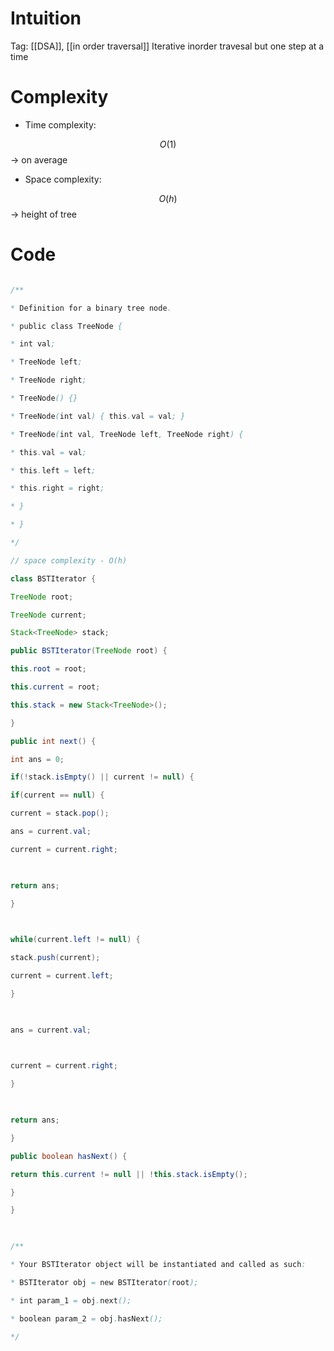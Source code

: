 # Intuition

<!-- Describe your first thoughts on how to solve this problem. -->

  
Tag: [[DSA]], [[in order traversal]]
Iterative inorder travesal but one step at a time

  

# Complexity

- Time complexity:

<!-- Add your time complexity here, e.g. $$O(n)$$ -->

$$O(1)$$ -> on average

  

- Space complexity:

<!-- Add your space complexity here, e.g. $$O(n)$$ -->

$$O(h)$$ -> height of tree

  

# Code

```java []

/**

* Definition for a binary tree node.

* public class TreeNode {

* int val;

* TreeNode left;

* TreeNode right;

* TreeNode() {}

* TreeNode(int val) { this.val = val; }

* TreeNode(int val, TreeNode left, TreeNode right) {

* this.val = val;

* this.left = left;

* this.right = right;

* }

* }

*/

// space complexity - O(h)

class BSTIterator {

TreeNode root;

TreeNode current;

Stack<TreeNode> stack;

public BSTIterator(TreeNode root) {

this.root = root;

this.current = root;

this.stack = new Stack<TreeNode>();

}

public int next() {

int ans = 0;

if(!stack.isEmpty() || current != null) {

if(current == null) {

current = stack.pop();

ans = current.val;

current = current.right;

  

return ans;

}

  

while(current.left != null) {

stack.push(current);

current = current.left;

}

  

ans = current.val;

  

current = current.right;

}

  

return ans;

}

public boolean hasNext() {

return this.current != null || !this.stack.isEmpty();

}

}

  

/**

* Your BSTIterator object will be instantiated and called as such:

* BSTIterator obj = new BSTIterator(root);

* int param_1 = obj.next();

* boolean param_2 = obj.hasNext();

*/

```